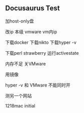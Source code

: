 ## Docusaurus Test

加host-only盘

改ip 本级 vmware vm内ip

下载docker 下载nikto 下载hyper -v

下载perl strawberry 运行activestate

内存不足 关VMware

用镜像

hyper -v 和 VMware 不能同时开

测另一个网站


1218mac initial
